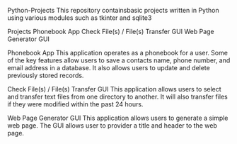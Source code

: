Python-Projects
This repository containsbasic projects written in Python using various modules such as tkinter and sqlite3

Projects
Phonebook App
Check File(s) / File(s) Transfer GUI
Web Page Generator GUI


Phonebook App
This application operates as a phonebook for a user. Some of the key features allow users to save a contacts name, phone number, and email address in a database. It also allows users to update and delete previously stored records.

Check File(s) / File(s) Transfer GUI
This application allows users to select and transfer text files from one directory to another. It will also transfer files if they were modified within the past 24 hours.

Web Page Generator GUI
This application allows users to generate a simple web page. The GUI allows user to provider a title and header to the web page.
